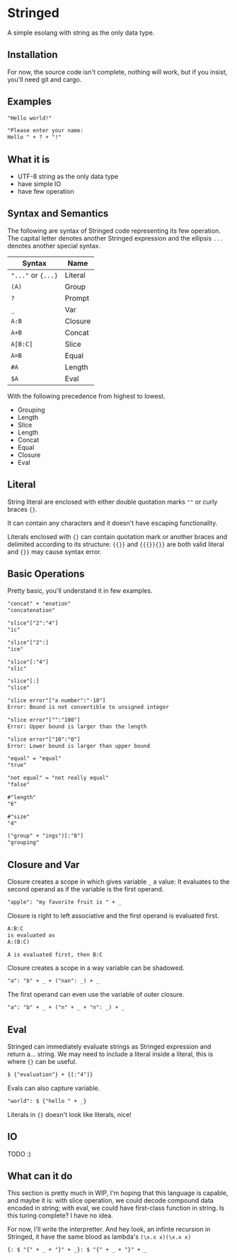# Stringed

A simple esolang with string as the only data type.

## Installation

For now, the source code isn't complete, nothing will work, but if you insist, you'll need git and cargo.

## Examples

```txt
"Hello world!"
```

```txt
"Please enter your name:
Hello " + ? + "!"
```

## What it is

- UTF-8 string as the only data type
- have simple IO
- have few operation

## Syntax and Semantics

The following are syntax of Stringed code representing its few operation. The capital letter denotes another Stringed expression and the ellipsis `...` denotes another special syntax.

| Syntax             | Name    |
| ------------------ | ------- |
| `"..."` or `{...}` | Literal |
| `(A)`              | Group   |
| `?`                | Prompt  |
| `_`                | Var     |
| `A:B`              | Closure |
| `A+B`              | Concat  |
| `A[B:C]`           | Slice   |
| `A=B`              | Equal   |
| `#A`               | Length  |
| `$A`               | Eval    |

With the following precedence from highest to lowest.

- Grouping
- Length
- Slice
- Length
- Concat
- Equal
- Closure
- Eval

## Literal

String literal are enclosed with either double quotation marks `""` or curly braces `{}`.

It can contain any characters and it doesn't have escaping functionality.

Literals enclosed with `{}` can contain quotation mark or another braces and delimited according to its structure: `{{}}` and `{{{}}{}}` are both valid literal and `{}}` may cause syntax error.

## Basic Operations

Pretty basic, you'll understand it in few examples.

```txt
"concat" + "enation"
"concatenation"

"slice"["2":"4"]
"ic"

"slice"["2":]
"ice"

"slice"[:"4"]
"slic"

"slice"[:]
"slice"

"slice error"["a number":"-10"]
Error: Bound is not convertible to unsigned integer

"slice error"["":"100"]
Error: Upper bound is larger than the length

"slice error"["10":"0"]
Error: Lower bound is larger than upper bound

"equal" = "equal"
"true"

"not equal" = "not really equal"
"false"

#"length"
"6"

#"size"
"4"

("group" + "ings")[:"8"]
"grouping"
```

## Closure and Var

Closure creates a scope in which gives variable `_` a value: It evaluates to the second operand as if the variable is the first operand.

```txt
"apple": "my favorite fruit is " + _
```

Closure is right to left associative and the first operand is evaluated first.

```txt
A:B:C
is evaluated as
A:(B:C)

A is evaluated first, then B:C
```

Closure creates a scope in a way variable can be shadowed.

```txt
"a": "b" + _ + ("nan": _) + _
```

The first operand can even use the variable of outer closure.

```txt
"a": "b" + _ + ("n" + _ + "n": _) + _
```

## Eval

Stringed can immediately evaluate strings as Stringed expression and return a... string. We may need to include a literal inside a literal, this is where `{}` can be useful.

```txt
$ {"evaluation"} + {[:"4"]}
```

Evals can also capture variable.

```txt
"world": $ {"hello " + _}
```

Literals in `{}` doesn't look like literals, nice!

## IO

TODO :)

## What can it do

This section is pretty much in WIP, I'm hoping that this language is capable, and maybe it is: with slice operation, we could decode compound data encoded in string; with eval, we could have first-class function in string. Is this turing complete? I have no idea.

For now, I'll write the interpretter. And hey look, an infinte recursion in Stringed, it have the same blood as lambda's `(\x.x x)(\x.x x)`

```txt
{: $ "{" + _ + "}" + _}: $ "{" + _ + "}" + _
```

